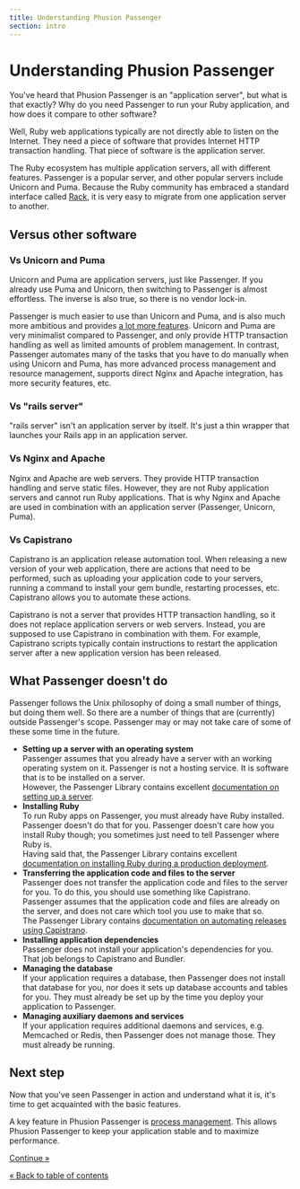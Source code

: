 ```yaml
---
title: Understanding Phusion Passenger
section: intro
---
```

# Understanding Phusion Passenger

You've heard that Phusion Passenger is an "application server", but what is that exactly? Why do you need Passenger to run your Ruby application, and how does it compare to other software?

Well, Ruby web applications typically are not directly able to listen on the Internet. They need a piece of software that provides Internet HTTP transaction handling. That piece of software is the application server.

The Ruby ecosystem has multiple application servers, all with different features. Passenger is a popular server, and other popular servers include Unicorn and Puma. Because the Ruby community has embraced a standard interface called [Rack](http://rack.github.io/), it is very easy to migrate from one application server to another.

## Versus other software

### Vs Unicorn and Puma

Unicorn and Puma are application servers, just like Passenger. If you already use Puma and Unicorn, then switching to Passenger is almost effortless. The inverse is also true, so there is no vendor lock-in.

Passenger is much easier to use than Unicorn and Puma, and is also much more ambitious and provides [a lot more features](../../../guides/). Unicorn and Puma are very minimalist compared to Passenger, and only provide HTTP transaction handling as well as limited amounts of problem management. In contrast, Passenger automates many of the tasks that you have to do manually when using Unicorn and Puma, has more advanced process management and resource management, supports direct Nginx and Apache integration, has more security features, etc.

### Vs "rails server"

"rails server" isn't an application server by itself. It's just a thin wrapper that launches your Rails app in an application server.

### Vs Nginx and Apache

Nginx and Apache are web servers. They provide HTTP transaction handling and serve static files. However, they are not Ruby application servers and cannot run Ruby applications. That is why Nginx and Apache are used in combination with an application server (Passenger, Unicorn, Puma).

### Vs Capistrano

Capistrano is an application release automation tool. When releasing a new version of your web application, there are actions that need to be performed, such as uploading your application code to your servers, running a command to install your gem bundle, restarting processes, etc. Capistrano allows you to automate these actions.

Capistrano is not a server that provides HTTP transaction handling, so it does not replace application servers or web servers. Instead, you are supposed to use Capistrano in combination with them. For example, Capistrano scripts typically contain instructions to restart the application server after a new application version has been released.

## What Passenger doesn't do

Passenger follows the Unix philosophy of doing a small number of things, but doing them well. So there are a number of things that are (currently) outside Passenger's scope. Passenger may or may not take care of some of these some time in the future.

 * **Setting up a server with an operating system**<br>
   Passenger assumes that you already have a server with an working operating system on it. Passenger is not a hosting service. It is software that is to be installed on a server.<br>
   However, the Passenger Library contains excellent [documentation on setting up a server](../../deploy/ruby/).
 * **Installing Ruby**<br>
   To run Ruby apps on Passenger, you must already have Ruby installed. Passenger doesn't do that for you. Passenger doesn't care how you install Ruby though; you sometimes just need to tell Passenger where Ruby is.<br>
   Having said that, the Passenger Library contains excellent [documentation on installing Ruby during a production deployment](../../deploy/ruby/).
 * **Transferring the application code and files to the server**<br>
   Passenger does not transfer the application code and files to the server for you. To do this, you should use something like Capistrano. Passenger assumes that the application code and files are already on the server, and does not care which tool you use to make that so.<br>
   The Passenger Library contains [documentation on automating releases using Capistrano](../../../guides/capistrano.html).
 * **Installing application dependencies**<br>
   Passenger does not install your application's dependencies for you. That job belongs to Capistrano and Bundler.
 * **Managing the database**<br>
   If your application requires a database, then Passenger does not install that database for you, nor does it sets up database accounts and tables for you. They must already be set up by the time you deploy your application to Passenger.
 * **Managing auxiliary daemons and services**<br>
   If your application requires additional daemons and services, e.g. Memcached or Redis, then Passenger does not manage those. They must already be running.

## Next step

Now that you've seen Passenger in action and understand what it is, it's time to get acquainted with the basic features.

A key feature in Phusion Passenger is [process management](process_management.html). This allows Phusion Passenger to keep your application stable and to maximize performance.

<a href="process_management.html" class="btn btn-primary btn-lg">Continue &raquo;</a>

<a href=".">&laquo; Back to table of contents</a>
